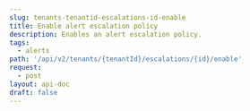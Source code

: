 ```yaml
---
slug: tenants-tenantid-escalations-id-enable
title: Enable alert escalation policy
description: Enables an alert escalation policy.
tags:
  - alerts
path: '/api/v2/tenants/{tenantId}/escalations/{id}/enable'
request:
  - post
layout: api-doc
draft: false
---
```


